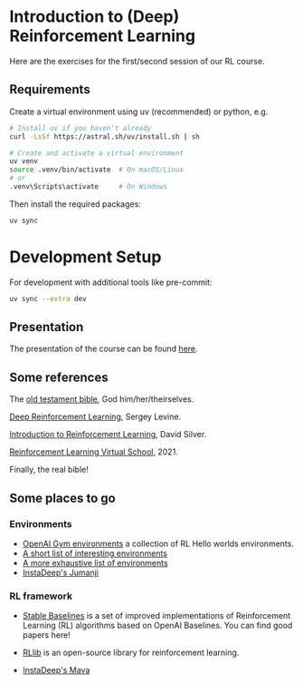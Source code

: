 # Introduction to (Deep) Reinforcement Learning
Here are the exercises for the first/second session of our RL course.

## Requirements
Create a virtual environment using uv (recommended) or python, e.g.
```bash
# Install uv if you haven't already
curl -LsSf https://astral.sh/uv/install.sh | sh

# Create and activate a virtual environment
uv venv
source .venv/bin/activate  # On macOS/Linux
# or
.venv\Scripts\activate     # On Windows
```
Then install the required packages:
```bash
uv sync
```

# Development Setup
For development with additional tools like pre-commit:
```bash
uv sync --extra dev
```

## Presentation
The presentation of the course can be found [here](https://docs.google.com/presentation/d/1_REcZjt23UiGeazb8a7_g39gUx-7P_riRnj-WMRWAzU/edit?usp=sharing).

## Some references
The [old testament bible](https://web.stanford.edu/class/psych209/Readings/SuttonBartoIPRLBook2ndEd.pdf), God him/her/theirselves.

[Deep Reinforcement Learning](http://rail.eecs.berkeley.edu/deeprlcourse/), Sergey Levine.

[Introduction to Reinforcement Learning](
https://deepmind.com/learning-resources/-introduction-reinforcement-learning-david-silver), David Silver.

[Reinforcement Learning Virtual School](https://rl-vs.github.io/rlvs2021/), 2021.

Finally, the real bible!

## Some places to go

### Environments
* [OpenAI Gym environments](https://gym.openai.com/envs/#classic_control) a collection of RL Hello worlds environments.
* [A short list of interesting environments](https://medium.com/@mauriciofadelargerich/reinforcement-learning-environments-cff767bc241f)
* [A more exhaustive list of environments](https://github.com/clvrai/awesome-rl-envs)
* [InstaDeep's Jumanji](https://instadeepai.github.io/jumanji/)

### RL framework

* [Stable Baselines](https://stable-baselines.readthedocs.io/en/master/index.html) is
a set of improved implementations of Reinforcement Learning (RL) algorithms based on OpenAI Baselines. You can find good papers here!

* [RLlib](https://docs.ray.io/en/master/tune/key-concepts.html) is an open-source
library for reinforcement learning.

* [InstaDeep's Mava](https://github.com/instadeepai/Mava)
